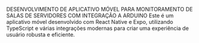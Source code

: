 DESENVOLVIMENTO DE APLICATIVO MÓVEL PARA MONITORAMENTO DE SALAS DE SERVIDORES COM INTEGRAÇÃO A ARDUINO
Este é um aplicativo móvel desenvolvido com React Native e Expo, utilizando TypeScript e várias integrações modernas para criar uma experiência de usuário robusta e eficiente.
